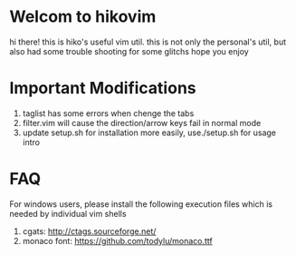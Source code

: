 # Welcom to hikovim

hi there! this is hiko's useful vim util. 
this is not only the personal's util, but also had some trouble shooting for some glitchs
hope you enjoy

# Important Modifications

1. taglist has some errors when chenge the tabs
2. filter.vim will cause the direction/arrow keys fail in normal mode
3. update setup.sh for installation more easily, use./setup.sh for usage intro

# FAQ

For windows users, please install the following execution files which is needed by individual vim shells
 1. cgats: http://ctags.sourceforge.net/
 2. monaco font: https://github.com/todylu/monaco.ttf
